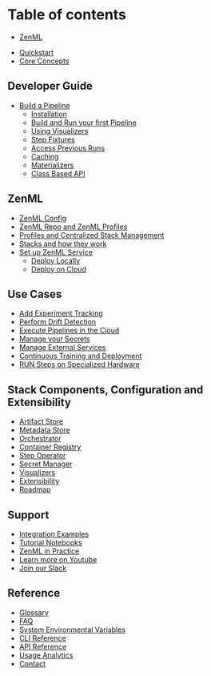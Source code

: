 # Table of contents

- [ZenML](index.md)
* [Quickstart](introduction/quickstart-guide.md)
* [Core Concepts](introduction/core-concepts.md)

## Developer Guide

* [Build a Pipeline](guides/basics/step_pipeline_run_2.md)
  * [Installation](guides/basics/installation.md)
  * [Build and Run your first Pipeline](guides/basics/step_pipeline_run.md)
  * [Using Visualizers](guides/basics/visualizers.md)
  * [Step Fixtures](guides/basics/step-fixtures.md)
  * [Access Previous Runs](guides/basics/historic-runs.m)
  * [Caching](guides/basics/caching.md)
  * [Materializers](guides/basics/custom-materializer.md)
  * [Class Based API](guides/basics/class_based_api.md)

## ZenML

* [ZenML Config]()
* [ZenML Repo and ZenML Profiles]()
* [Profiles and Centralized Stack Management](guides/Advanced_Zen_Fu/profiles.md)
* [Stacks and how they work]()
* [Set up ZenML Service]()
  * [Deploy Locally]()
  * [Deploy on Cloud]()

## Use Cases

* [Add Experiment Tracking]()
* [Perform Drift Detection]()
* [Execute Pipelines in the Cloud](guides/Advanced_Zen_Fu/guide-aws-gcp-azure.md)
* [Manage your Secrets](guides/Advanced_Zen_Fu/secrets.md)
* [Manage External Services](guides/Advanced_Zen_Fu/services.md)
* [Continuous Training and Deployment](guides/Advanced_Zen_Fu/continuous-training-and-deployment.md)
* [RUN Steps on Specialized Hardware](guides/Advanced_Zen_Fu/step-operators.md)

## Stack Components, Configuration and Extensibility

* [Artifact Store](stack_and_components/artifact_store.md)
* [Metadata Store](stack_and_components/metadata_store.md)
* [Orchestrator](stack_and_components/orchestrator.md)
* [Container Registry](stack_and_components/container_registry.md)
* [Step Operator](stack_and_components/step_operator.md)
* [Secret Manager](stack_and_components/secret_manager.md)
* [Visualizers](stack_and_components/visualizers.md)
* [Extensibility]()
* [Roadmap](stack_and_components/roadmap.md)

## Support

- [Integration Examples](https://github.com/zenml-io/zenml/tree/main/examples)
- [Tutorial Notebooks](https://github.com/zenml-io/zenbytes)
- [ZenML in Practice](https://github.com/zenml-io/zenfiles)
- [Learn more on Youtube](https://www.youtube.com/channel/UCi79n61eV2sVyYxJOqk_bMw)
- [Join our Slack](https://zenml.io/slack-invite/)

## Reference

- [Glossary](reference/glossary.md)
- [FAQ]()
- [System Environmental Variables](reference/system-env.md)
- [CLI Reference](https://apidocs.zenml.io/latest/cli/)
- [API Reference](https://apidocs.zenml.io/latest/)
- [Usage Analytics](reference/usage-analytics.md)
- [Contact](reference/contact.md)